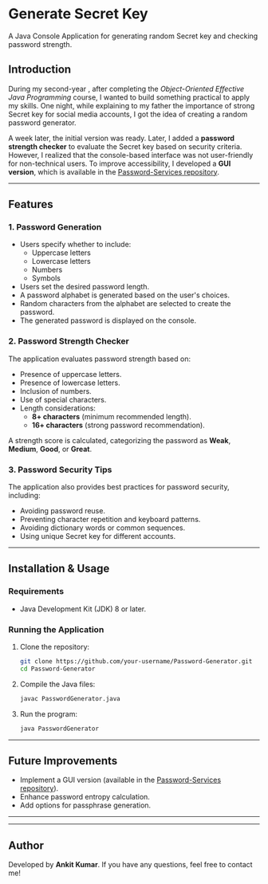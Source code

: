 # Generate Secret Key

A Java Console Application for generating random Secret key and checking password strength.

## Introduction

During my second-year , after completing the *Object-Oriented Effective Java Programming* course, I wanted to build something practical to apply my skills. One night, while explaining to my father the importance of strong Secret key for social media accounts, I got the idea of creating a random password generator.  

A week later, the initial version was ready. Later, I added a **password strength checker** to evaluate the Secret key based on security criteria. However, I realized that the console-based interface was not user-friendly for non-technical users. To improve accessibility, I developed a **GUI version**, which is available in the [Password-Services repository](#).

---

## Features

### **1. Password Generation**
- Users specify whether to include:
  - Uppercase letters
  - Lowercase letters
  - Numbers
  - Symbols
- Users set the desired password length.
- A password alphabet is generated based on the user's choices.
- Random characters from the alphabet are selected to create the password.
- The generated password is displayed on the console.

### **2. Password Strength Checker**
The application evaluates password strength based on:
- Presence of uppercase letters.
- Presence of lowercase letters.
- Inclusion of numbers.
- Use of special characters.
- Length considerations:
  - **8+ characters** (minimum recommended length).
  - **16+ characters** (strong password recommendation).

A strength score is calculated, categorizing the password as **Weak**, **Medium**, **Good**, or **Great**.

### **3. Password Security Tips**
The application also provides best practices for password security, including:
- Avoiding password reuse.
- Preventing character repetition and keyboard patterns.
- Avoiding dictionary words or common sequences.
- Using unique Secret key for different accounts.

---

## **Installation & Usage**

### **Requirements**
- Java Development Kit (JDK) 8 or later.

### **Running the Application**
1. Clone the repository:
   ```sh
   git clone https://github.com/your-username/Password-Generator.git
   cd Password-Generator
   ```
2. Compile the Java files:
   ```sh
   javac PasswordGenerator.java
   ```
3. Run the program:
   ```sh
   java PasswordGenerator
   ```

---

## **Future Improvements**
- Implement a GUI version (available in the [Password-Services repository](#)).
- Enhance password entropy calculation.
- Add options for passphrase generation.

---


---

## **Author**
Developed by **Ankit Kumar**. If you have any questions, feel free to contact me!

